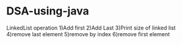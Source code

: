# DSA-using-java
LinkedList operation
1)Add first
2)Add Last
3)Print size of linked list
4)remove last element
5)remove by index
6)remove first element
